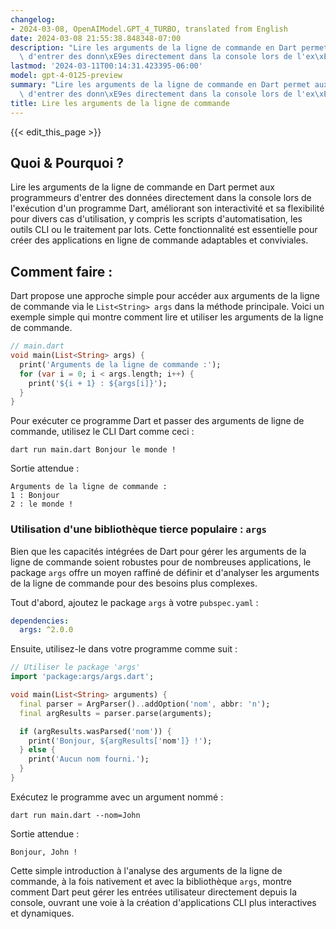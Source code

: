 ```yaml
---
changelog:
- 2024-03-08, OpenAIModel.GPT_4_TURBO, translated from English
date: 2024-03-08 21:55:38.848348-07:00
description: "Lire les arguments de la ligne de commande en Dart permet aux programmeurs\
  \ d'entrer des donn\xE9es directement dans la console lors de l'ex\xE9cution d'un\u2026"
lastmod: '2024-03-11T00:14:31.423395-06:00'
model: gpt-4-0125-preview
summary: "Lire les arguments de la ligne de commande en Dart permet aux programmeurs\
  \ d'entrer des donn\xE9es directement dans la console lors de l'ex\xE9cution d'un\u2026"
title: Lire les arguments de la ligne de commande
---
```


{{< edit_this_page >}}

## Quoi & Pourquoi ?

Lire les arguments de la ligne de commande en Dart permet aux programmeurs d'entrer des données directement dans la console lors de l'exécution d'un programme Dart, améliorant son interactivité et sa flexibilité pour divers cas d'utilisation, y compris les scripts d'automatisation, les outils CLI ou le traitement par lots. Cette fonctionnalité est essentielle pour créer des applications en ligne de commande adaptables et conviviales.

## Comment faire :

Dart propose une approche simple pour accéder aux arguments de la ligne de commande via le `List<String> args` dans la méthode principale. Voici un exemple simple qui montre comment lire et utiliser les arguments de la ligne de commande.

```dart
// main.dart
void main(List<String> args) {
  print('Arguments de la ligne de commande :');
  for (var i = 0; i < args.length; i++) {
    print('${i + 1} : ${args[i]}');
  }
}
```

Pour exécuter ce programme Dart et passer des arguments de ligne de commande, utilisez le CLI Dart comme ceci :

```shell
dart run main.dart Bonjour le monde !
```

Sortie attendue :

```
Arguments de la ligne de commande :
1 : Bonjour
2 : le monde !
```

### Utilisation d'une bibliothèque tierce populaire : `args`

Bien que les capacités intégrées de Dart pour gérer les arguments de la ligne de commande soient robustes pour de nombreuses applications, le package `args` offre un moyen raffiné de définir et d'analyser les arguments de la ligne de commande pour des besoins plus complexes.

Tout d'abord, ajoutez le package `args` à votre `pubspec.yaml` :

```yaml
dependencies:
  args: ^2.0.0
```

Ensuite, utilisez-le dans votre programme comme suit :

```dart
// Utiliser le package 'args'
import 'package:args/args.dart';

void main(List<String> arguments) {
  final parser = ArgParser()..addOption('nom', abbr: 'n');
  final argResults = parser.parse(arguments);

  if (argResults.wasParsed('nom')) {
    print('Bonjour, ${argResults['nom']} !');
  } else {
    print('Aucun nom fourni.');
  }
}
```

Exécutez le programme avec un argument nommé :

```shell
dart run main.dart --nom=John
```

Sortie attendue :

```
Bonjour, John !
```

Cette simple introduction à l'analyse des arguments de la ligne de commande, à la fois nativement et avec la bibliothèque `args`, montre comment Dart peut gérer les entrées utilisateur directement depuis la console, ouvrant une voie à la création d'applications CLI plus interactives et dynamiques.
